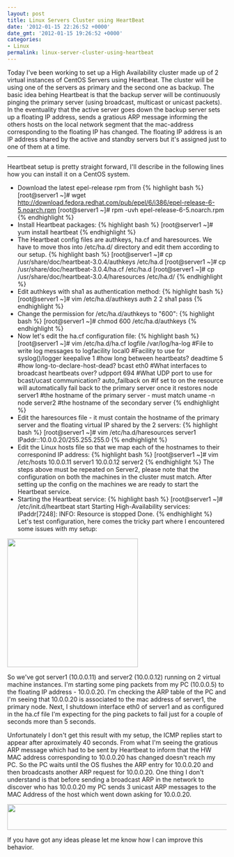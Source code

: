 ```yaml
---
layout: post
title: Linux Servers Cluster using HeartBeat
date: '2012-01-15 22:26:52 +0000'
date_gmt: '2012-01-15 19:26:52 +0000'
categories:
- Linux
permalink: linux-server-cluster-using-heartbeat
---
```

Today I've been working to set up a High Availability cluster made up of 2 virtual instances of CentOS Servers using Heartbeat. The cluster will be using one of the servers as primary and the second one as backup. The basic idea behing Heartbeat is that the backup server will be continuously pinging the primary server (using broadcast, multicast or unicast packets). In the eventuality that the active server goes down the backup server sets up a floating IP address, sends a gratious ARP message informing the others hosts on the local network segment that the mac-address corresponding to the floating IP has changed. The floating IP address is an IP address shared by the active and standby servers but it's assigned just to one of them at a time.

___

Heartbeat setup is pretty straight forward, I'll describe in the following lines how you can install it on a CentOS system.

- Download the latest epel-release rpm from
{% highlight bash %}
[root@server1 ~]# wget http://download.fedora.redhat.com/pub/epel/6/i386/epel-release-6-5.noarch.rpm
[root@server1 ~]# rpm -uvh epel-release-6-5.noarch.rpm
{% endhighlight %} 
- Install Heartbeat packages:
{% highlight bash %}
[root@server1 ~]# yum install heartbeat
{% endhighlight %} 
- The Heartbeat config files are authkeys, ha.cf and haresources. We have to move thos into /etc/ha.d/ directory and edit them according to our setup.
{% highlight bash %}
[root@server1 ~]# cp /usr/share/doc/heartbeat-3.0.4/authkeys /etc/ha.d
[root@server1 ~]# cp /usr/share/doc/heartbeat-3.0.4/ha.cf /etc/ha.d
[root@server1 ~]# cp /usr/share/doc/heartbeat-3.0.4/haresources /etc/ha.d/
{% endhighlight %} 
- Edit authkeys with sha1 as authentication method:
{% highlight bash %}
[root@server1 ~]# vim /etc/ha.d/authkeys</pre>
auth 2
2 sha1 pass
{% endhighlight %} 
- Change the permission for /etc/ha.d/authkeys to "600":
{% highlight bash %}
[root@server1 ~]# chmod 600 /etc/ha.d/authkeys</pre>
{% endhighlight %} 
- Now let's edit the ha.cf configuration file:
{% highlight bash %}
[root@server1 ~]# vim /etc/ha.d/ha.cf
logfile /var/log/ha-log #File to write log messages to
logfacility local0 #Facility to use for syslog()/logger
keepalive 1 #how long between heartbeats?
deadtime 5 #how long-to-declare-host-dead?
bcast eth0 #What interfaces to broadcast heartbeats over?
udpport 694 #What UDP port to use for bcast/ucast communication?
auto_failback on #if set to on the resource will automatically fail back to the primary server once it restores
node server1 #the hostname of the primary server - must match uname -n
node server2 #the hostname of the secondary server
{% endhighlight %} 
- Edit the haresources file - it must contain the hostname of the primary server and the floating virtual IP shared by the 2 servers:
{% highlight bash %}
[root@server1 ~]# vim /etc/ha.d/haresources
server1 IPaddr::10.0.0.20/255.255.255.0
{% endhighlight %} 
- Edit the Linux hosts file so that we map each of the hostnames to their corresponind IP address:
{% highlight bash %}
[root@server1 ~]# vim /etc/hosts
 10.0.0.11 server1
 10.0.0.12 server2</pre>
{% endhighlight %} 
The steps above must be repeated on Server2, please note that the configuration on both the machines in the cluster must match.
After setting up the config on the machines we are ready to start the Heartbeat service.
- Starting the Heartbeat service:
{% highlight bash %}
[root@server1 ~]# /etc/init.d/heartbeat start
Starting High-Availability services: IPaddr[7248]: INFO: Resource is stopped
Done.
{% endhighlight %} 
Let's test configuration, here comes the tricky part where I encountered some issues with my setup:

<a href="{{'assets/static/cluster_setup.png' | prepend: site.baseurl | prepend: site.url }}"><img class="aligncenter size-medium wp-image-107" title="cluster_setup" src="{{'assets/static/cluster_setup.png' | prepend: site.baseurl | prepend: site.url }}" alt="" width="300" height="295" /></a>

So we've got server1 (10.0.0.11) and server2 (10.0.0.12) running on 2 virtual machine instances. I'm starting some ping packets from my PC (10.0.0.5) to the floating IP address - 10.0.0.20. I'm checking the ARP table of the PC and I'm seeing that 10.0.0.20 is associated to the mac address of server1, the primary node. Next, I shutdown interface eth0 of server1 and as configured in the ha.cf file I'm expecting for the ping packets to fail just for a couple of seconds more than 5 seconds.

Unfortunately I don't get this result with my setup, the ICMP replies start to appear after aproximately 40 seconds.
From what I'm seeing the gratious ARP message which had to be sent by Heartbeat to inform that the HW MAC address corresponding to 10.0.0.20 has changed doesn't reach my PC. So the PC waits until the OS flushes the ARP entry for 10.0.0.20 and then broadcasts another ARP request for 10.0.0.20.
One thing I don't understand is that before sending a broadcast ARP in the network to discover who has 10.0.0.20 my PC sends 3 unicast ARP messages to the MAC Address of the host which went down asking for 10.0.0.20.

<a href="http://www.remote-lab.net/wp-content/uploads/2012/02/Screenshot.png"><img class="aligncenter size-large wp-image-108" title="ARP" src="http://www.remote-lab.net/wp-content/uploads/2012/02/Screenshot-1024x110.png" alt="" width="550" height="59" /></a>

If you have got any ideas please let me know how I can improve this behavior.
